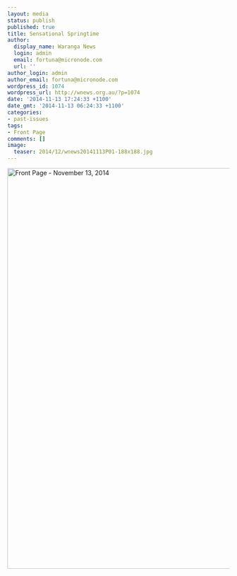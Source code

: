 ```yaml
---
layout: media
status: publish
published: true
title: Sensational Springtime
author:
  display_name: Waranga News
  login: admin
  email: fortuna@micronode.com
  url: ''
author_login: admin
author_email: fortuna@micronode.com
wordpress_id: 1074
wordpress_url: http://wnews.org.au/?p=1074
date: '2014-11-13 17:24:33 +1100'
date_gmt: '2014-11-13 06:24:33 +1100'
categories:
- past-issues
tags:
- Front Page
comments: []
image:
  teaser: 2014/12/wnews20141113P01-188x188.jpg
---
```


<a href="{{ site.url }}/images/2014/12/wnews20141113P01.pdf"><img class="alignnone size-full wp-image-1070" alt="Front Page - November 13, 2014" src="{{ site.url }}/images/2014/12/wnews20141113P01.jpg" width="624" height="907" /></a>
